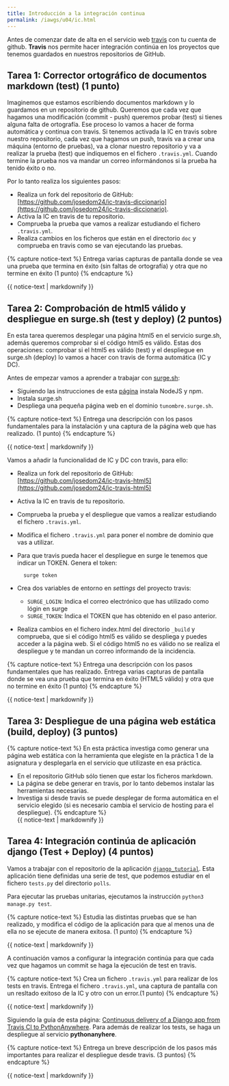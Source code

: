 ```yaml
---
title: Introducción a la integración continua
permalink: /iawgs/u04/ic.html
---
```


Antes de comenzar date de alta en el servicio web [travis](https://travis-ci.org/) con tu cuenta de github. **Travis** nos permite hacer integración continúa en los proyectos que tenemos guardados en nuestros repositorios de GitHub.

## Tarea 1: Corrector ortográfico de documentos markdown (test) **(1 punto)**

Imaginemos que estamos escribiendo documentos markdown y lo guardamos en un repositorio de github. Queremos que cada vez que hagamos una modificación (commit - push) queremos probar (test) si tienes alguna falta de ortografía. Ese proceso lo vamos a hacer de forma automática y continua con travis. Si tenemos activada la IC en travis sobre nuestro repositorio, cada vez que hagamos un push, travis va a crear una máquina (entorno de pruebas), va a clonar nuestro repositorio y va a realizar la prueba (test) que indiquemos en el fichero `.travis.yml`. Cuando termine la prueba nos va mandar un correo informándonos si la prueba ha tenido éxito o no.

Por lo tanto realiza los siguientes pasos:

* Realiza un fork del repositorio de GitHub: [https://github.com/josedom24/ic-travis-diccionario](https://github.com/josedom24/ic-travis-diccionario).
* Activa la IC en travis de tu repositorio.
* Comprueba la prueba que vamos a realizar estudiando el fichero `.travis.yml`.
* Realiza cambios en los ficheros que están en el directorio `doc` y comprueba en travis como se van ejecutando las pruebas.


{% capture notice-text %}
Entrega varias capturas de pantalla donde se vea una prueba que termina en éxito (sin faltas de ortografía) y otra que no termine en éxito (1 punto)
{% endcapture %}<div class="notice--info">{{ notice-text | markdownify }}</div>

## Tarea 2: Comprobación de html5 válido y despliegue en surge.sh (test y deploy) **(2 puntos)**

En esta tarea queremos desplegar una página html5 en el servicio surge.sh, además queremos comprobar si el código html5 es válido. Estas dos operaciones: comprobar si el html5 es válido (test) y el despliegue en surge.sh (deploy) lo vamos a hacer con travis de forma automática (IC y DC).

Antes de empezar vamos a aprender a trabajar con [surge.sh](http://surge.sh/):

* Siguiendo las instrucciones de esta [página](https://linuxconfig.org/how-to-install-nodejs-on-debian-9-stretch-linux) instala NodeJS y npm.
* Instala surge.sh
* Despliega una pequeña página web en el dominio `tunombre.surge.sh`.

{% capture notice-text %}
Entrega una descripción con los pasos fundamentales para la instalación y una captura de la página web que has realizado. (1 punto)
{% endcapture %}<div class="notice--info">{{ notice-text | markdownify }}</div>

Vamos a añadir la funcionalidad de IC y DC con travis, para ello:

* Realiza un fork del repositorio de GitHub: [https://github.com/josedom24/ic-travis-html5](https://github.com/josedom24/ic-travis-html5)
* Activa la IC en travis de tu repositorio.
* Comprueba la prueba y el despliegue que vamos a realizar estudiando el fichero `.travis.yml`.
* Modifica el fichero `.travis.yml` para poner el nombre de dominio que vas a utilizar.
* Para que travis pueda hacer el despliegue en surge le tenemos que indicar un TOKEN. Genera el token:
	
		surge token

* Crea dos variables de entorno en *settings* del proyecto travis:
	
    * `SURGE_LOGIN`: Indica el correo electrónico que has utilizado como lógin en surge
    * `SURGE_TOKEN`: Indica el TOKEN que has obtenido en el paso anterior.

* Realiza cambios en el fichero index.html del directorio `_build` y comprueba, que si el código html5 es válido se despliega y puedes acceder a la página web. Si el código html5 no es válido no se realiza el despliegue y te mandan un correo informando de la incidencia.

{% capture notice-text %}
Entrega una descripción con los pasos fundamentales que has realizado. Entrega varias capturas de pantalla donde se vea una prueba que termina en éxito (HTML5 válido) y otra que no termine en éxito (1 punto)
{% endcapture %}<div class="notice--info">{{ notice-text | markdownify }}</div>

## Tarea 3: Despliegue de una página web estática (build, deploy) **(3 puntos)**

{% capture notice-text %}
En esta práctica investiga como generar una página web estática con la herramienta que elegiste en la práctica 1 de la asignatura y desplegarla en el servicio que utilizaste en esa práctica. 

* En el repositorio GitHub sólo tienen que estar los ficheros markdown.
* La página se debe generar en travis, por lo tanto debemos instalar las herramientas necesarias.
* Investiga si desde travis se puede desplegar de forma automática en el servicio elegido (si es necesario cambia el servicio de hosting para el despliegue).
{% endcapture %}<div class="notice--info">{{ notice-text | markdownify }}</div>


## Tarea 4: Integración continúa de aplicación django (Test + Deploy) **(4 puntos)**

Vamos a trabajar con el repositorio de la aplicación [`django_tutorial`](https://github.com/josedom24/django_tutorial). Esta aplicación tiene definidas una serie de test, que podemos estudiar en el fichero `tests.py` del directorio `polls`.

Para ejecutar las pruebas unitarias, ejecutamos la instrucción `python3 manage.py test`.

{% capture notice-text %}
Estudia las distintas pruebas que se han realizado, y modifica el código de la aplicación para que al menos una de ella no se ejecute de manera exitosa. (1 punto)
{% endcapture %}<div class="notice--info">{{ notice-text | markdownify }}</div>

A continuación vamos a configurar la integración continúa para que cada vez que hagamos un commit se haga la ejecución de test en travis.

{% capture notice-text %}
Crea un fichero ``.travis.yml`` para realizar de los tests en travis. Entrega el fichero ``.travis.yml``, una captura de pantalla con un resltado exitoso de la IC y otro con un error.(1 punto)
{% endcapture %}<div class="notice--info">{{ notice-text | markdownify }}</div>

Siguiendo la guía de esta página: [Continuous delivery of a Django app from Travis CI to PythonAnywhere](https://flowfx.de/blog/continuous-delivery-of-a-django-app-from-travis-ci-to-pythonanywhere/). Para además de realizar los tests, se haga un despliegue al servicio **pythonanyhere**.

{% capture notice-text %}
Entrega un breve descripción de los pasos más importantes para realizar el despliegue desde travis. (3 puntos)
{% endcapture %}<div class="notice--info">{{ notice-text | markdownify }}</div>

